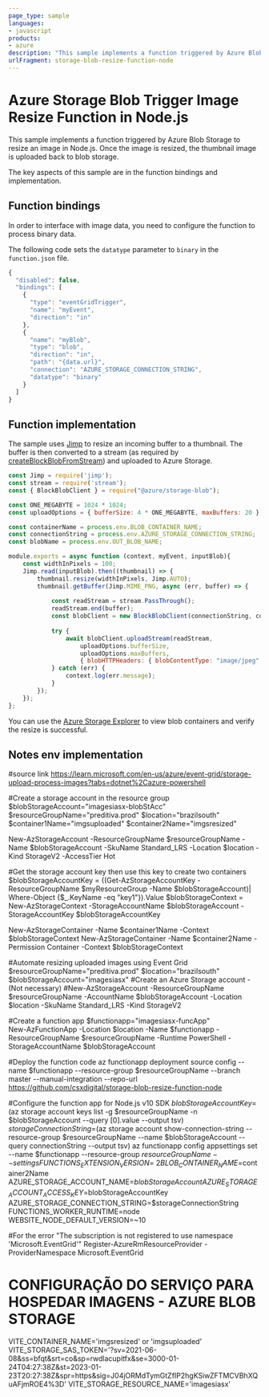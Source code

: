 ```yaml
---
page_type: sample
languages:
- javascript
products:
- azure
description: "This sample implements a function triggered by Azure Blob Storage to resize an image in Node.js."
urlFragment: storage-blob-resize-function-node
---
```


# Azure Storage Blob Trigger Image Resize Function in Node.js

This sample implements a function triggered by Azure Blob Storage to resize an image in Node.js. Once the image is resized, the thumbnail image is uploaded back to blob storage.

The key aspects of this sample are in the function bindings and implementation.

## Function bindings
In order to interface with image data, you need to configure the function to process binary data.

The following code sets the `datatype` parameter to `binary` in the `function.json` file.

```javascript
{
  "disabled": false,
  "bindings": [
    {
      "type": "eventGridTrigger",
      "name": "myEvent",
      "direction": "in"
    },
    {
      "name": "myBlob",
      "type": "blob",
      "direction": "in",
      "path": "{data.url}",
      "connection": "AZURE_STORAGE_CONNECTION_STRING",
      "datatype": "binary"
    }
  ]
}
```

## Function implementation

The sample uses [Jimp](https://github.com/oliver-moran/jimp) to resize an incoming buffer to a thumbnail. The buffer is then converted to a stream (as required by [createBlockBlobFromStream](https://docs.microsoft.com/en-us/javascript/api/azure-storage/blobservice?view=azure-node-latest#createblockblobfromstream-container--blob---stream---streamlength--options--callback-)) and uploaded to Azure Storage.


```javascript
const Jimp = require('jimp');
const stream = require('stream');
const { BlockBlobClient } = require("@azure/storage-blob");

const ONE_MEGABYTE = 1024 * 1024;
const uploadOptions = { bufferSize: 4 * ONE_MEGABYTE, maxBuffers: 20 };

const containerName = process.env.BLOB_CONTAINER_NAME;
const connectionString = process.env.AZURE_STORAGE_CONNECTION_STRING;
const blobName = process.env.OUT_BLOB_NAME;

module.exports = async function (context, myEvent, inputBlob){
    const widthInPixels = 100;
    Jimp.read(inputBlob).then((thumbnail) => {
        thumbnail.resize(widthInPixels, Jimp.AUTO);
        thumbnail.getBuffer(Jimp.MIME_PNG, async (err, buffer) => {
          
            const readStream = stream.PassThrough();
            readStream.end(buffer);
            const blobClient = new BlockBlobClient(connectionString, containerName, blobName);
            
            try {
                await blobClient.uploadStream(readStream,
                    uploadOptions.bufferSize,
                    uploadOptions.maxBuffers,
                    { blobHTTPHeaders: { blobContentType: "image/jpeg" } });
            } catch (err) {
                context.log(err.message);
            }
        });
    });
};
```

You can use the [Azure Storage Explorer](https://azure.microsoft.com/features/storage-explorer/) to view blob containers and verify the resize is successful.

## Notes env implementation

#source link https://learn.microsoft.com/en-us/azure/event-grid/storage-upload-process-images?tabs=dotnet%2Cazure-powershell

#Create a storage account in the resource group
$blobStorageAccount="imagesiasx-blobStAcc"
$resourceGroupName="preditiva.prod"
$location="brazilsouth"
$container1Name="imgsuploaded"
$container2Name="imgsresized"

New-AzStorageAccount -ResourceGroupName $resourceGroupName -Name $blobStorageAccount -SkuName Standard_LRS -Location $location -Kind StorageV2 -AccessTier Hot

#Get the storage account key then use this key to create two containers 
$blobStorageAccountKey = ((Get-AzStorageAccountKey -ResourceGroupName $myResourceGroup -Name $blobStorageAccount)| Where-Object {$_.KeyName -eq "key1"}).Value
$blobStorageContext = New-AzStorageContext -StorageAccountName $blobStorageAccount -StorageAccountKey $blobStorageAccountKey

New-AzStorageContainer -Name $container1Name -Context $blobStorageContext
New-AzStorageContainer -Name $container2Name -Permission Container -Context $blobStorageContext


#Automate resizing uploaded images using Event Grid
$resourceGroupName="preditiva.prod"
$location="brazilsouth"
$blobStorageAccount="imagesiasx"
#Create an Azure Storage account - (Not necessary)
#New-AzStorageAccount -ResourceGroupName $resourceGroupName -AccountName $blobStorageAccount -Location $location -SkuName Standard_LRS -Kind StorageV2

#Create a function app
$functionapp="imagesiasx-funcApp"  
New-AzFunctionApp -Location $location -Name $functionapp -ResourceGroupName $resourceGroupName -Runtime PowerShell -StorageAccountName $blobStorageAccount

#Deploy the function code
az functionapp deployment source config --name $functionapp --resource-group $resourceGroupName --branch master --manual-integration --repo-url https://github.com/csxdigital/storage-blob-resize-function-node
             

#Configure the function app for Node.js v10 SDK
$blobStorageAccountKey=$(az storage account keys list -g $resourceGroupName -n $blobStorageAccount --query [0].value --output tsv)
$storageConnectionString=$(az storage account show-connection-string --resource-group $resourceGroupName --name $blobStorageAccount --query connectionString --output tsv)
az functionapp config appsettings set --name $functionapp --resource-group $resourceGroupName --settings FUNCTIONS_EXTENSION_VERSION=~2 BLOB_CONTAINER_NAME=$container2Name AZURE_STORAGE_ACCOUNT_NAME=$blobStorageAccount AZURE_STORAGE_ACCOUNT_ACCESS_KEY=$blobStorageAccountKey AZURE_STORAGE_CONNECTION_STRING=$storageConnectionString FUNCTIONS_WORKER_RUNTIME=node WEBSITE_NODE_DEFAULT_VERSION=~10



#For the error "The subscription is not registered to use namespace 'Microsoft.EventGrid'"
Register-AzureRmResourceProvider -ProviderNamespace Microsoft.EventGrid



# CONFIGURAÇÃO DO SERVIÇO PARA HOSPEDAR IMAGENS - AZURE BLOB STORAGE
VITE_CONTAINER_NAME='imgsresized' or 'imgsuploaded'
VITE_STORAGE_SAS_TOKEN='?sv=2021-06-08&ss=bfqt&srt=co&sp=rwdlacupitfx&se=3000-01-24T04:27:38Z&st=2023-01-23T20:27:38Z&spr=https&sig=J04jORMdTymGtZfIP2hgKSiwZFTMCVBhXQuAFjmROE4%3D'
VITE_STORAGE_RESOURCE_NAME='imagesiasx'